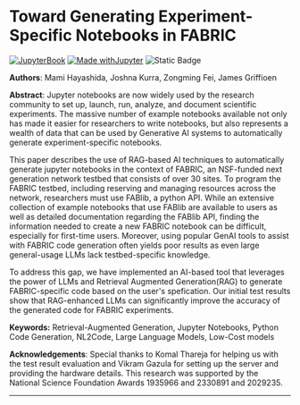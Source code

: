 # Toward Generating Experiment-Specific Notebooks in FABRIC

[![JupyterBook](https://github.com/UCAR-SEA/SEA-ISS-Template/actions/workflows/deploy.yml/badge.svg)](https://github.com/UCAR-SEA/SEA-ISS-Template/actions/workflows/deploy.yml)
[![Made withJupyter](https://img.shields.io/badge/Made%20with-Jupyter-green?style=flat-square&logo=Jupyter&color=green)](https://jupyter.org/try)
![Static Badge](https://img.shields.io/badge/DOI-10.XXXXX%2Fnnnnn-blue)

**Authors**: Mami Hayashida, Joshna Kurra, Zongming Fei, James Griffioen

**Abstract**:
Jupyter notebooks are now widely used by the research community to set up, launch, run, analyze, and document scientific experiments. The massive number of example notebooks available not only has made it easier for researchers to write notebooks, but also represents a wealth of data that can be used by Generative AI systems to automatically generate experiment-specific notebooks.

This paper describes the use of RAG-based AI techniques to automatically generate jupyter notebooks in the context of FABRIC, an NSF-funded next generation network testbed that consists of over 30 sites. To program the FABRIC testbed, including reserving and managing resources across the network, researchers must use FABlib, a python API. While an extensive collection of example notebooks that use FABlib are available to users as well as detailed documentation regarding the FABlib API, finding the information needed to create a new FABRIC notebook can be difficult, especially for first-time users. Moreover, using popular GenAI tools to assist with FABRIC code generation often yields poor results as even large general-usage LLMs lack testbed-specific knowledge.

To address this gap, we have implemented an AI-based tool that leverages the power of LLMs and Retrieval Augmented Generation(RAG) to generate FABRIC-specific code based on the user's spefication. Our initial test results show that RAG-enhanced LLMs can significantly improve the accuracy of the generated code for FABRIC experiments.

**Keywords:** Retrieval-Augmented Generation, Jupyter Notebooks, Python Code Generation, NL2Code, Large Language Models, Low-Cost models

**Acknowledgements**: Special thanks to Komal Thareja for helping us with the test result evaluation and Vikram Gazula for setting up the server and providing the hardware details. This research was supported by the National Science Foundation Awards 1935966 and 2330891 and 2029235.

---
